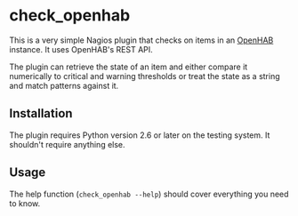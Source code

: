 check_openhab
=============

This is a very simple Nagios plugin that checks on items in an [OpenHAB][]
instance.  It uses OpenHAB's REST API.

  [OpenHAB]: http://www.openhab.org/

The plugin can retrieve the state of an item and either compare it
numerically to critical and warning thresholds or treat the state as a
string and match patterns against it.


Installation
------------

The plugin requires Python version 2.6 or later on the testing system.  It
shouldn't require anything else.


Usage
-----

The help function (`check_openhab --help`) should cover everything you
need to know.
